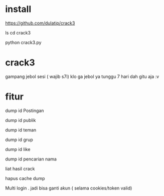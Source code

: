 # install

https://github.com/dulatip/crack3

ls
cd crack3

python crack3.py

# crack3

gampang jebol sesi ( wajib s7i) klo ga jebol ya tunggu 7 hari dah gitu aja :v

# fitur

dump id Postingan

dump id publik

dump id teman

dump id grup

dump id like

dump id pencarian nama

liat hasil crack

hapus cache dump

Multi login . jadi bisa ganti akun ( selama cookies/token valid)
